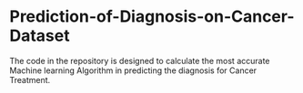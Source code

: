 # Prediction-of-Diagnosis-on-Cancer-Dataset
The code in the repository is designed to calculate the most accurate Machine learning Algorithm in predicting the diagnosis for Cancer Treatment.
